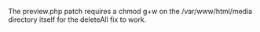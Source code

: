 The preview.php patch requires a chmod g+w on the /var/www/html/media directory
itself for the deleteAll fix to work.
